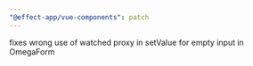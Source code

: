 ```yaml
---
"@effect-app/vue-components": patch
---
```


fixes wrong use of watched proxy in setValue for empty input in OmegaForm
